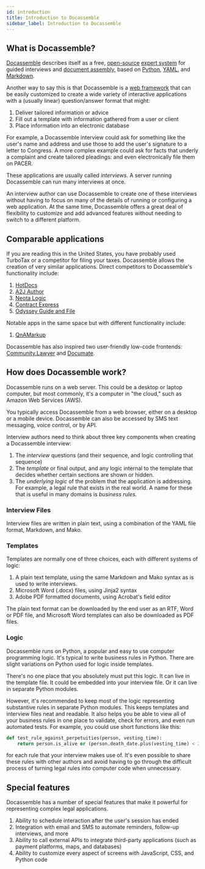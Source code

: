 ```yaml
---
id: introduction
title: Introduction to Docassemble
sidebar_label: Introduction to Docassemble
---
```


## What is Docassemble?

[Docassemble](https://docassemble.org) describes itself as a free, [open-source](https://en.wikipedia.org/wiki/Open_source) [expert system](https://en.wikipedia.org/wiki/Expert_system) for guided interviews and [document assembly](https://en.wikipedia.org/wiki/Document_automation), based on [Python](https://www.python.org/), [YAML](https://en.wikipedia.org/wiki/YAML), and [Markdown](https://en.wikipedia.org/wiki/Markdown).

Another way to say this is that Docassemble is a [web framework](https://en.wikipedia.org/wiki/Web_framework) that can be easily customized to create a wide variety of interactive applications with a (usually linear) question/answer format that might:

1. Deliver tailored information or advice
1. Fill out a template with information gathered from a user or client
1. Place information into an electronic database

For example, a Docassemble interview could ask for something like the user's name and address and use those to add the user's signature to a letter to Congress. A more complex example could ask for facts that underly a complaint and create tailored pleadings: and even electronically file them on PACER.

These applications are usually called _interviews_. A server running Docassemble can run many interviews at once.

An interview author can use Docassemble to create one of these interviews without having to focus on many of the details of running or configuring a web application. At the same time, Docassemble offers a great deal of flexibility to customize and add advanced features without needing to switch to a different platform.

## Comparable applications

If you are reading this in the United States, you have probably used TurboTax or a competitor for filing your taxes. Docassemble allows the creation of very similar applications. Direct competitors to Docassemble's functionality include:

1. [HotDocs](https://hotdocs.com)
1. [A2J Author](https://a2jauthor.org)
1. [Neota Logic](https://www.neotalogic.com/)
1. [Contract Express](https://legal.thomsonreuters.com/en/products/contract-express)
1. [Odyssey Guide and File](https://www.tylertech.com/products/odyssey/guide-file)

Notable apps in the same space but with different functionality include:

1. [QnAMarkup](https://qnamarkup.org)

Docassemble has also inspired two user-friendly low-code frontends: [Community.Lawyer](https://community.lawyer) and [Documate](https://www.documate.org/).

## How does Docassemble work?

Docassemble runs on a web server. This could be a desktop or laptop computer, but most commonly, it's a computer in "the cloud," such as Amazon Web Services (AWS).

You typically access Docassemble from a web browser, either on a desktop or a mobile device. Docassemble can also be accessed by SMS text messaging, voice control, or by API.

Interview authors need to think about three key components when creating a Docassemble interview:

1. The _interview_ questions (and their sequence, and logic controlling that sequence)
1. The _template_ or final output, and any logic internal to the template that decides whether certain sections are shown or hidden.
1. The _underlying logic_ of the problem that the application is addressing. For example, a legal rule that exists in the real world. A name for these that is useful in many domains is _business rules._

### Interview Files
Interview files are written in plain text, using a combination of the YAML file format, Markdown, and Mako.

### Templates
Templates are normally one of three choices, each with different systems of logic:

1. A plain text template, using the same Markdown and Mako syntax as is used to write interviews.
1. Microsoft Word (.docx) files, using Jinja2 syntax
1. Adobe PDF formatted documents, using Acrobat's field editor

The plain text format can be downloaded by the end user as an RTF, Word or PDF file, and Microsoft Word templates can also be downloaded as PDF files.

### Logic
Docassemble runs on Python, a popular and easy to use computer programming logic. It's typical to write business rules in Python. There are slight variations on Python used for logic inside templates.

There's no one place that you absolutely must put this logic. It can live in the template file. It could be embedded into your interview file. Or it can live in separate Python modules.

However, it's recommended to keep most of the logic representing substantive rules in separate Python modules. This keeps templates and interview files neat and readable. It also helps you be able to view all of your business rules in one place to validate, check for errors, and even run automated tests. For example, you could use short functions like this:

```python
def test_rule_against_perpetuities(person, vesting_time):
    return person.is_alive or (person.death_date.plus(vesting_time) < 21)
```

for each rule that your interview makes use of. It's even possible to share these rules with other authors and avoid having to go through the difficult process of turning legal rules into computer code when unnecessary.

## Special features
Docassemble has a number of special features that make it powerful for representing complex legal applications.

1. Ability to schedule interaction after the user's session has ended
1. Integration with email and SMS to automate reminders, follow-up interviews, and more
1. Ability to call external APIs to integrate third-party applications (such as payment platforms, maps, and databases)
1. Ability to customize every aspect of screens with JavaScript, CSS, and Python code